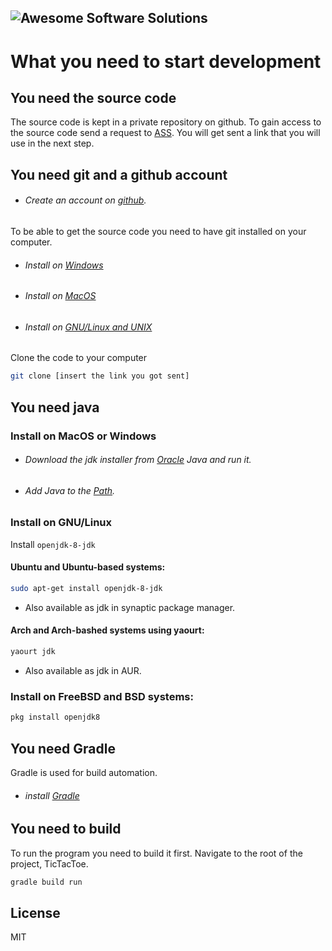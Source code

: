 ![Awesome Software Solutions](https://reykjavikuniversity-my.sharepoint.com/personal/jonb11_ru_is/_layouts/15/guestaccess.aspx?docid=159bd2fb9f9134517a7afa2bd488fdc39&authkey=AVVn2ffzxpv1OSM7aMCfQpE)
----
# What you need to start development

## You need the source code
The source code is kept in a private repository on github.
To gain access to the source code send a request to [ASS].
You will get sent a link that you will use in the next step.

## You need git and a github account

- ###### Create an account on [github].

To be able to get the source code you need to have git installed on your computer.
- ###### Install on [Windows]
- ###### Install on [MacOS]
- ###### Install on [GNU/Linux and UNIX]
Clone the code to your computer
```sh
git clone [insert the link you got sent]
```

## You need java

### Install on MacOS or Windows
- ###### Download the jdk installer from [Oracle] Java and run it.
- ###### Add Java to the [Path].

### Install on GNU/Linux
Install `openjdk-8-jdk`
#### Ubuntu and Ubuntu-based systems:
```sh
sudo apt-get install openjdk-8-jdk
```
- Also available as jdk in synaptic package manager.

#### Arch and Arch-bashed systems using yaourt:
```sh
yaourt jdk
```
- Also available as jdk in AUR.

### Install on FreeBSD and BSD systems:
```sh
pkg install openjdk8
```
## You need Gradle
Gradle is used for build automation.
- ###### install [Gradle]

## You need to build

To run the program you need to build it first.
Navigate to the root of the project, TicTacToe.
```sh
gradle build run
```

License
----
MIT

[ASS]: <ass_ttt@programmer.net>
[Windows]: <https://git-scm.com/download/win>
[MacOS]: <https://git-scm.com/download/mac>
[github]: <https://github.com/>
[GNU/Linux and UNIX]: <https://git-scm.com/download/linux>
[Oracle]: <http://www.oracle.com/technetwork/java/javase/downloads/jdk8-downloads-2133151.html>
[Path]: <https://www.java.com/en/download/help/path.xml>
[Gradle]: <https://gradle.org/install/>
